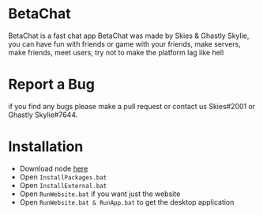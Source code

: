 # BetaChat
BetaChat is a fast chat app BetaChat was made by Skies & Ghastly Skylie, you can have fun with friends or game with your friends, make servers, make friends, meet users, try not to make the platform lag like hell

# Report a Bug
if you find any bugs please make a pull request or contact us Skies#2001 or Ghastly Skylie#7644.

# Installation
- Download node [here](https://nodejs.org/en/) 
- Open `InstallPackages.bat`
- Open `InstallExternal.bat`
- Open `RunWebsite.bat` if you want just the website
- Open `RunWebsite.bat & RunApp.bat` to get the desktop application
